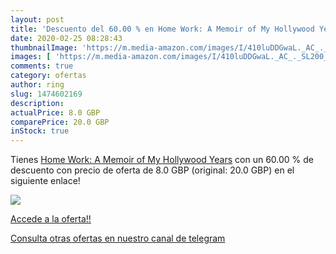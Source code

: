 ```yaml
---
layout: post
title: 'Descuento del 60.00 % en Home Work: A Memoir of My Hollywood Year'
date: 2020-02-25 08:28:43
thumbnailImage: 'https://m.media-amazon.com/images/I/410luDDGwaL._AC_._SL200_.jpg'
images: [ 'https://m.media-amazon.com/images/I/410luDDGwaL._AC_._SL200_.jpg' ]
comments: true
category: ofertas
author: ring
slug: 1474602169
description:
actualPrice: 8.0 GBP
comparePrice: 20.0 GBP
inStock: true
---
```


Tienes [Home Work: A Memoir of My Hollywood Years](https://www.amazon.com/dp/1474602169/?tag=redken08-20) con un 60.00 % de descuento con precio de oferta de 8.0 GBP (original: 20.0 GBP) en el siguiente enlace!

[![](https://m.media-amazon.com/images/I/410luDDGwaL._AC_._SL200_.jpg)](https://www.amazon.com/dp/1474602169/?tag=redken08-20)

[Accede a la oferta!!](https://www.amazon.com/dp/1474602169/?tag=redken08-20)

[Consulta otras ofertas en nuestro canal de telegram](https://t.me/s/ofertas25)
